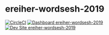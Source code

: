 # ereiher-wordsesh-2019

[![CircleCI](https://circleci.com/gh/pantheon-training-org/ereiher-wordsesh-2019.svg?style=shield)](https://circleci.com/gh/pantheon-training-org/ereiher-wordsesh-2019)
[![Dashboard ereiher-wordsesh-2019](https://img.shields.io/badge/dashboard-ereiher_wordsesh_2019-yellow.svg)](https://dashboard.pantheon.io/sites/0f306215-8287-49a2-b64d-4212e37073f3#dev/code)
[![Dev Site ereiher-wordsesh-2019](https://img.shields.io/badge/site-ereiher_wordsesh_2019-blue.svg)](http://dev-ereiher-wordsesh-2019.pantheonsite.io/)